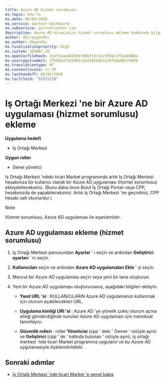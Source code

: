 ```yaml
---
title: Azure AD hizmet sorumlusu
ms.topic: how-to
ms.date: 06/03/2020
ms.service: partner-dashboard
ms.subservice: partnercenter-csp
description: Azure AD kiracınıza hizmet sorumlusu ekleme hakkında bilgi edinin. Bunun yapılması, Iş Ortağı Merkezi 'ne bir Azure AD uygulaması (hizmet sorumlusu) ekleme anlamına gelir.
author: dhirajgandhi
ms.author: dhgandhi
ms.localizationpriority: High
ms.custom: SEOMAY.20
ms.openlocfilehash: 21ef2aaa46359570bbf13c12c5fb6c1f5eab080a
ms.sourcegitcommit: 37b0b2a7141907c8d21839de3128fb8a98575886
ms.translationtype: MT
ms.contentlocale: tr-TR
ms.lasthandoff: 08/05/2020
ms.locfileid: "92531218"
---
```

# <a name="add-an-azure-ad-application-service-principal-in-partner-center"></a>Iş Ortağı Merkezi 'ne bir Azure AD uygulaması (hizmet sorumlusu) ekleme

**Uygulama hedefi**

- İş Ortağı Merkezi

**Uygun roller**

- Genel yönetici

Iş Ortağı Merkezi 'ndeki ticari Market programında artık Iş Ortağı Merkezi hesabınıza bir kullanıcı olarak bir Azure AD uygulaması (hizmet sorumlusu) ekleyebileceksiniz. (Bunu daha önce Bulut İş Ortağı Portalı veya CPP, hesabınızda de yapabileceksiniz. Artık Iş Ortağı Merkezi 'ne geçirdiniz, CPP hesabı salt okunurdur.)
 
>[!Note] 
>Hizmet sorumlusu, Azure AD uygulaması ile eşanlamlıdır.

## <a name="add-an-azure-ad-application-service-principal"></a>Azure AD uygulaması ekleme (hizmet sorumlusu)

1. Iş Ortağı Merkezi panosundan **Ayarlar** ' ı seçin ve ardından **Geliştirici ayarları** ' nı seçin.

2. **Kullanıcıları** seçin ve ardından **Azure AD uygulamaları Ekle** ' yi seçin.

3. Mevcut bir Azure AD uygulaması seçin veya yeni bir tane oluşturun.

4. Yeni bir Azure AD uygulaması oluşturursanız, aşağıdaki bilgileri ekleyin:  

   - **Yanıt URL 'si** : KULLANıCıLARıN Azure AD uygulamanızı kullanmak için oturum açabilecekleri URL.

   - **Uygulama kimliği URI 'si** : Azure AD 'ye yönelik çoklu oturum açma isteği gönderdiğinde sunulan Azure AD uygulaması için mantıksal tanımlayıcı.

   - **Güvenlik rolleri** : roller **Yöneticisi** (cpp ' deki ' Owner ' rolüyle aynı) ve **Geliştirici** (cpp ' de ' katkıda bulunan ' rolüyle aynı), iş ortağı merkezi 'nde ticari Market programına uygulanır ve bu Azure AD uygulamasıyla ilişkilendirilebilir.  

## <a name="next-steps"></a>Sonraki adımlar

- [Iş Ortağı Merkezi 'nde ticari Market 'e genel bakış](csp-commercial-marketplace-overview.md)